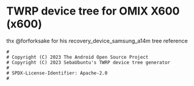 # TWRP device tree for OMIX X600 (x600)
thx @forforksake for his recovery_device_samsung_a14m tree reference
```
#
# Copyright (C) 2023 The Android Open Source Project
# Copyright (C) 2023 SebaUbuntu's TWRP device tree generator
#
# SPDX-License-Identifier: Apache-2.0
#
```
